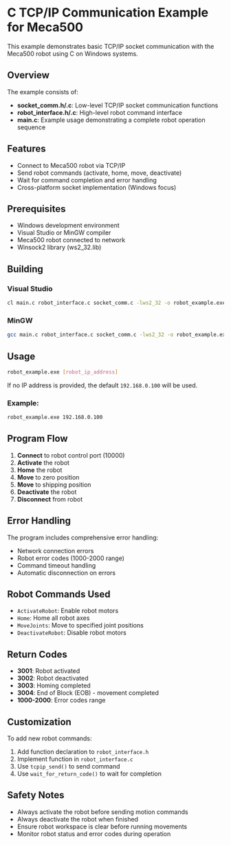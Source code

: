 # C TCP/IP Communication Example for Meca500

This example demonstrates basic TCP/IP socket communication with the Meca500 robot using C on Windows systems.

## Overview

The example consists of:
- **socket_comm.h/.c**: Low-level TCP/IP socket communication functions
- **robot_interface.h/.c**: High-level robot command interface
- **main.c**: Example usage demonstrating a complete robot operation sequence

## Features

- Connect to Meca500 robot via TCP/IP
- Send robot commands (activate, home, move, deactivate)
- Wait for command completion and error handling
- Cross-platform socket implementation (Windows focus)

## Prerequisites

- Windows development environment
- Visual Studio or MinGW compiler
- Meca500 robot connected to network
- Winsock2 library (ws2_32.lib)

## Building

### Visual Studio
```bash
cl main.c robot_interface.c socket_comm.c -lws2_32 -o robot_example.exe
```

### MinGW
```bash
gcc main.c robot_interface.c socket_comm.c -lws2_32 -o robot_example.exe
```

## Usage

```bash
robot_example.exe [robot_ip_address]
```

If no IP address is provided, the default `192.168.0.100` will be used.

### Example:
```bash
robot_example.exe 192.168.0.100
```

## Program Flow

1. **Connect** to robot control port (10000)
2. **Activate** the robot
3. **Home** the robot
4. **Move** to zero position
5. **Move** to shipping position
6. **Deactivate** the robot
7. **Disconnect** from robot

## Error Handling

The program includes comprehensive error handling:
- Network connection errors
- Robot error codes (1000-2000 range)
- Command timeout handling
- Automatic disconnection on errors

## Robot Commands Used

- `ActivateRobot`: Enable robot motors
- `Home`: Home all robot axes
- `MoveJoints`: Move to specified joint positions
- `DeactivateRobot`: Disable robot motors

## Return Codes

- **3001**: Robot activated
- **3002**: Robot deactivated  
- **3003**: Homing completed
- **3004**: End of Block (EOB) - movement completed
- **1000-2000**: Error codes range

## Customization

To add new robot commands:

1. Add function declaration to `robot_interface.h`
2. Implement function in `robot_interface.c`
3. Use `tcpip_send()` to send command
4. Use `wait_for_return_code()` to wait for completion

## Safety Notes

- Always activate the robot before sending motion commands
- Always deactivate the robot when finished
- Ensure robot workspace is clear before running movements
- Monitor robot status and error codes during operation
